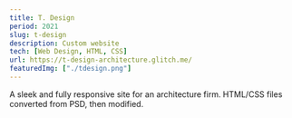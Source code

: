 ```yaml
---
title: T. Design
period: 2021
slug: t-design
description: Custom website
tech: [Web Design, HTML, CSS]
url: https://t-design-architecture.glitch.me/
featuredImg: ["./tdesign.png"]
---
```


A sleek and fully responsive site for an architecture firm. HTML/CSS files converted from PSD, then modified.